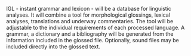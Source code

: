 IGL - instant grammar and lexicon - will be a database for linguistic analyses. 
It will combine a tool for morphological glossings, lexical analyses, translations and underway commentaries.
The tool will be adjustable to the individual requirements of each processed language. A grammar, a dictionary and a bibliography will be generated from the information included in the glossed file. Optionally, sound files may be included directly into the glossed text.
